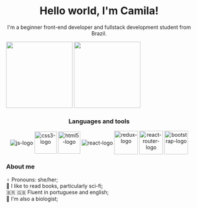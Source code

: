 <h1 align="center">Hello world, I'm Camila!</h1>

<p align="center">I'm a beginner front-end developer and fullstack development student from Brazil.</p>

<div>
  <img height="180em" src="https://github-readme-stats.vercel.app/api?username=camila-mp&show_icons=true&theme=ocean_dark&include_all_commits=true&count_private=true"/>
  <img height="180em" src="https://github-readme-stats.vercel.app/api/top-langs/?username=camila-mp&layout=compact&langs_count=7&theme=ocean_dark"/>
</div>

<h3 align="center">Languages and tools</h3>
<div align="center" style="display: inline_block">
  <img align="center" alt="js-logo" src="https://user-images.githubusercontent.com/82237188/133940897-1b9e2f2b-97f6-4e80-8515-5886168d2b40.png">
  <img align="center" alt="css3-logo" width="60" src="https://user-images.githubusercontent.com/82237188/133941365-4f7db70a-1240-49e4-8cf3-dc557324709c.png">
  <img align="center" alt="html5-logo" width="60" src="https://user-images.githubusercontent.com/82237188/133941349-17933de9-cbfa-4955-8ccf-1c4fd0e40397.png">
  <img align="center" alt="react-logo" src="https://user-images.githubusercontent.com/82237188/133941100-2e6d43c1-1adc-48d5-8392-a266f22640ac.png">
  <img align="center" alt="redux-logo" width="64" src="https://user-images.githubusercontent.com/82237188/133941103-b8f82a31-cdcf-4ddf-bbbf-fc6b535a0d35.png">
  <img align="center" alt="react-router-logo" width="64" src="https://user-images.githubusercontent.com/82237188/133941367-b505c52e-585c-4212-97ec-950d48898beb.png">
  <img align="center" alt="bootstrap-logo" width="64" src="https://user-images.githubusercontent.com/82237188/133941647-264f6514-34b7-48c4-af4a-5b613f392a7b.png">
</div>

<h3>About me</h3>
♀️ Pronouns: she/her;<br>
📖 I like to read books, particularly sci-fi;<br>
🇧🇷 🇬🇧 Fluent in portuguese and english;<br>
🦠 I'm also a biologist;<br>
